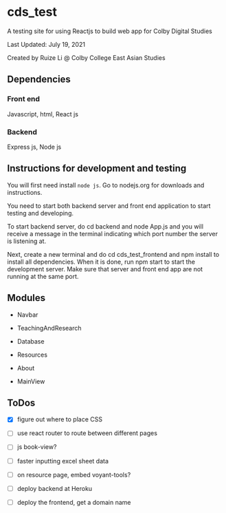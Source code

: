   
# cds_test

  

A testing site for using Reactjs to build web app for Colby Digital Studies

  

Last Updated: July 19, 2021

Created by Ruize Li @ Colby College East Asian Studies

  

## Dependencies

### Front end

Javascript, html, React js

### Backend

Express js, Node js



## Instructions for development and testing

You will first need install `node js`. Go to nodejs.org for downloads and instructions.

You need to start both backend server and front end application to start testing and developing.

To start backend server, do cd backend and node App.js and you will receive a message in the terminal indicating which port number the server is listening at.

Next, create a new terminal and do cd cds_test_frontend and npm install to install all dependencies. When it is done, run npm start to start the development server. Make sure that server and front end app are not running at the same port.

  

## Modules

  

- Navbar

- TeachingAndResearch

- Database

- Resources

- About

- MainView

## ToDos

 - [x] figure out where to place CSS
 - [ ] use react router to route between different pages
 - [ ] js book-view?
 - [ ] faster inputting excel sheet data
 - [ ] on resource page, embed voyant-tools?
 - [ ] deploy backend at Heroku
 - [ ] deploy the frontend, get a domain name

 
